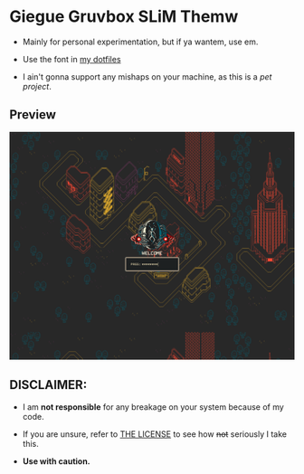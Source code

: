 # Giegue Gruvbox SLiM Themw

- Mainly for personal experimentation, but if ya wantem, use em.

- Use the font in [my dotfiles](https://github.com/Izder456/dotfiles/tree/main/.fonts)

- I ain't gonna support any mishaps on your machine, as this is a *pet project*.

## Preview
![preview](preview.png)

## DISCLAIMER:

- I am **not responsible** for any breakage on your system because of my code.

- If you are unsure, refer to [THE LICENSE](LICENSE.txt) to see how ~~not~~ seriously I take this.

- **Use with caution.**

